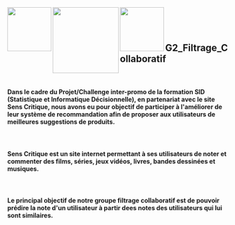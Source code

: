 <img src="http://departement-math.univ-tlse3.fr/medias/photo/logosidbigdata_1518444334675-png?ID_FICHE=301126" width="100" align="left"/>
<img src="https://upload.wikimedia.org/wikipedia/fr/a/a4/Logo_UT3.jpg" width="150" align="left"/>
<img src="https://www.senscritique.com/senscritique.png" width="100" align="left"/>
<br />
<br />
<br />
<h2>G2_Filtrage_Collaboratif</h2>
<br />
<h4>Dans le cadre du Projet/Challenge inter-promo de la formation SID (Statistique et Informatique Décisionnelle), en partenariat avec le site Sens Critique, nous avons eu pour objectif de participer à l'améliorer de leur système de recommandation afin de proposer aux utilisateurs de meilleures suggestions de produits.</h4>
<br />
<h4>Sens Critique est un site internet permettant à ses utilisateurs de noter et commenter des films, séries, jeux vidéos, livres, bandes dessinées et musiques.</h4>
<br />
<h4>Le principal objectif de notre groupe filtrage collaboratif est de pouvoir prédire la note d'un utilisateur à partir dees notes des utilisateurs qui lui sont similaires.</h4>



